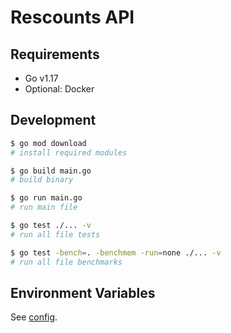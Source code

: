 # Rescounts API

## Requirements

- Go v1.17
- Optional: Docker

## Development

```bash
$ go mod download
# install required modules

$ go build main.go
# build binary

$ go run main.go
# run main file

$ go test ./... -v
# run all file tests

$ go test -bench=. -benchmem -run=none ./... -v
# run all file benchmarks
```

## Environment Variables

See [config](./internals/config/env.go).
